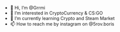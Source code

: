 - 👋 Hi, I’m @Grrmi
- 👀 I’m interested in CryptoCurrency & CS:GO
- 🌱 I’m currently learning Crypto and Steam Market
- 📫 How to reach me by instagram on @5rov.boris
